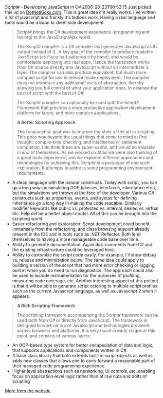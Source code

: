 Script# - Developing JavaScript in C#
2006-08-23T00:53:15
Just picked this up on [DotNetKicks.com](http://dognetkicks.com/). This is great idea if it really works. I've written a lot of javascript and frankly it's tedious work. Having a real language and tools would be a boon to client side development

> Script# brings the C# development experience (programming and tooling) to the JavaScript/Ajax world. 
> 
> The Script# compiler is a C# compiler that generates JavaScript as its output instead of IL. A key goal of the compiler to produce readable JavaScript (as if you had authored it by hand), and would be comfortable deploying into real apps. Hence the translation works from C# source directly into JavaScript without an intermediate IL layer. The compiler can also produce equivalent, but much more compact script for use in release mode deployment. The compiler does not introduce any additional levels of abstraction, thereby allowing you full control of what your application does. In essense the best of script with the best of C#! 
> 
> The Script# compiler can optionally be used with the Script# Framework that provides a more productive application development platform for larger, and more complex applications. 
> 
> **A Better Scripting Approach**
> 
> The fundamental goal was to improve the state of the art in scripting. This goes way beyond the usual things that come to mind at first thought: compile-time checking, and intellisense or statement completion. I do think these are super-useful, and would be valuable in and of themselves. As we worked on Atlas we were also thinking of a great tools experience, and we explored different approaches and technologies for achieving this. Script# is a prototype of one such exploration. It attempts to address some programming environment requirements: 

  * A clean language with the natural constructs. Today with script, you can go a long ways in simulating OOP (classes, interfaces, inheritance etc.), but the simulations are thrown at the face of the developer. Various C# constructs such as properties, events, and syntax for defining inheritance go a long way in making the code readable. Similarly modifier keywords like public vs. protected vs. internal, sealed vs. virtual etc. help define a better object model. All of this can be brought into the scripting world. 
  * Easier refactoring and exploration. Script development could benefit immensely from the refactoring, and class browsing support already present in the IDE and in tools such as .NET Reflector. Both lend themselves to having a more manageable code base over time. 
  * Ability to generate documentation. Again doc-comments from C# and the existing infrastructure could be leveraged here. 
  * Ability to customize the script code easily. For example, I'll show debug vs. release and minimization below. The same idea could apply to building a version of the script that had more error checking or logging built in when you do need to run diagnostics. The approach could also be used to include instrumentation for the purposes of profiling, measuring code coverage, etc. Another interesting aspect of this project is that it will be able to generate script catering to multiple script profiles such as the current Javascript language, as well as Javascript 2 when it appears. 

> **A Rich Scripting Framework**
> 
> The scripting framework accompanying the Script# framework can be used both from C# or directly from JavaScript. The framework is designed to work on top of JavaScript and technologies prevalent across browsers and platforms. It is very much in early stages at this point, and consists of various layers: 

  * An OOP-based type system for better encapsulation of data and logic, that supports applications and components written in C#. 
  * A base class library that both extends built-in script objects as well as adds new classes that allows one to carry forward a reasonable part of their managed code programming experience. 
  * Higher level abstractions such as networking, UI controls, etc. enabling focus on application-level logic rather than at raw nuts and bolts of scripting 

[More from the website](http://projects.nikhilk.net/Projects/ScriptSharp.aspx)
